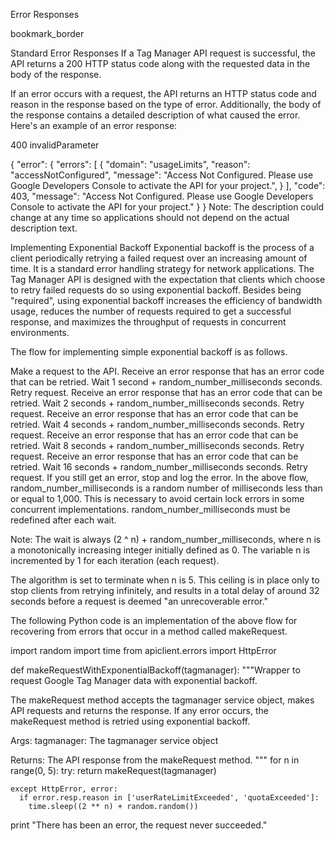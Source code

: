 Error Responses

bookmark_border

Standard Error Responses
If a Tag Manager API request is successful, the API returns a 200 HTTP status code along with the requested data in the body of the response.

If an error occurs with a request, the API returns an HTTP status code and reason in the response based on the type of error. Additionally, the body of the response contains a detailed description of what caused the error. Here's an example of an error response:


400 invalidParameter

{
 "error": {
  "errors": [
   {
    "domain": "usageLimits",
    "reason": "accessNotConfigured",
    "message": "Access Not Configured. Please use Google Developers Console to activate the API for your project.",
   }
  ],
  "code": 403,
  "message": "Access Not Configured. Please use Google Developers Console to activate the API for your project."
 }
}
Note: The description could change at any time so applications should not depend on the actual description text.

Implementing Exponential Backoff
Exponential backoff is the process of a client periodically retrying a failed request over an increasing amount of time. It is a standard error handling strategy for network applications. The Tag Manager API is designed with the expectation that clients which choose to retry failed requests do so using exponential backoff. Besides being "required", using exponential backoff increases the efficiency of bandwidth usage, reduces the number of requests required to get a successful response, and maximizes the throughput of requests in concurrent environments.

The flow for implementing simple exponential backoff is as follows.

Make a request to the API.
Receive an error response that has an error code that can be retried.
Wait 1 second + random_number_milliseconds seconds.
Retry request.
Receive an error response that has an error code that can be retried.
Wait 2 seconds + random_number_milliseconds seconds.
Retry request.
Receive an error response that has an error code that can be retried.
Wait 4 seconds + random_number_milliseconds seconds.
Retry request.
Receive an error response that has an error code that can be retried.
Wait 8 seconds + random_number_milliseconds seconds.
Retry request.
Receive an error response that has an error code that can be retried.
Wait 16 seconds + random_number_milliseconds seconds.
Retry request.
If you still get an error, stop and log the error.
In the above flow, random_number_milliseconds is a random number of milliseconds less than or equal to 1,000. This is necessary to avoid certain lock errors in some concurrent implementations. random_number_milliseconds must be redefined after each wait.

Note: The wait is always (2 ^ n) + random_number_milliseconds, where n is a monotonically increasing integer initially defined as 0. The variable n is incremented by 1 for each iteration (each request).

The algorithm is set to terminate when n is 5. This ceiling is in place only to stop clients from retrying infinitely, and results in a total delay of around 32 seconds before a request is deemed "an unrecoverable error."

The following Python code is an implementation of the above flow for recovering from errors that occur in a method called makeRequest.


import random
import time
from apiclient.errors import HttpError

def makeRequestWithExponentialBackoff(tagmanager):
  """Wrapper to request Google Tag Manager data with exponential backoff.

  The makeRequest method accepts the tagmanager service object, makes API
  requests and returns the response. If any error occurs, the makeRequest
  method is retried using exponential backoff.

  Args:
    tagmanager: The tagmanager service object

  Returns:
    The API response from the makeRequest method.
  """
  for n in range(0, 5):
    try:
      return makeRequest(tagmanager)

    except HttpError, error:
      if error.resp.reason in ['userRateLimitExceeded', 'quotaExceeded']:
        time.sleep((2 ** n) + random.random())

  print "There has been an error, the request never succeeded."